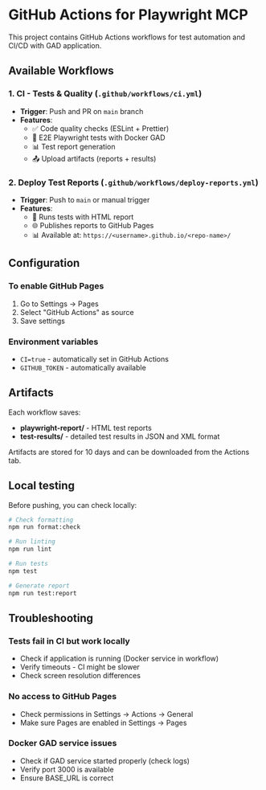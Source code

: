 # GitHub Actions for Playwright MCP

This project contains GitHub Actions workflows for test automation and CI/CD with GAD application.

## Available Workflows

### 1. **CI - Tests & Quality** (`.github/workflows/ci.yml`)

- **Trigger**: Push and PR on `main` branch
- **Features**:
  - ✅ Code quality checks (ESLint + Prettier)
  - 🧪 E2E Playwright tests with Docker GAD
  - 📊 Test report generation
  - 📤 Upload artifacts (reports + results)

### 2. **Deploy Test Reports** (`.github/workflows/deploy-reports.yml`)

- **Trigger**: Push to `main` or manual trigger
- **Features**:
  - 🏃 Runs tests with HTML report
  - 🌐 Publishes reports to GitHub Pages
  - 📊 Available at: `https://<username>.github.io/<repo-name>/`

## Configuration

### To enable GitHub Pages

1. Go to Settings → Pages
2. Select "GitHub Actions" as source
3. Save settings

### Environment variables

- `CI=true` - automatically set in GitHub Actions
- `GITHUB_TOKEN` - automatically available

## Artifacts

Each workflow saves:

- **playwright-report/** - HTML test reports
- **test-results/** - detailed test results in JSON and XML format

Artifacts are stored for 10 days and can be downloaded from the Actions tab.

## Local testing

Before pushing, you can check locally:

```bash
# Check formatting
npm run format:check

# Run linting
npm run lint

# Run tests
npm test

# Generate report
npm run test:report
```

## Troubleshooting

### Tests fail in CI but work locally

- Check if application is running (Docker service in workflow)
- Verify timeouts - CI might be slower
- Check screen resolution differences

### No access to GitHub Pages

- Check permissions in Settings → Actions → General
- Make sure Pages are enabled in Settings → Pages

### Docker GAD service issues

- Check if GAD service started properly (check logs)
- Verify port 3000 is available
- Ensure BASE_URL is correct
